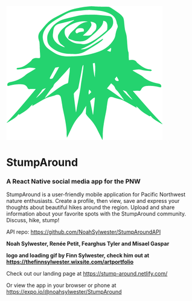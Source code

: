 ![logo](./assets/images/stump.png)

# StumpAround
### A React Native social media app for the PNW

StumpAround is a user-friendly mobile application for Pacific Northwest nature enthusiasts.  Create a profile, then view, save and express your thoughts about beautiful hikes around the region. Upload and share information about your favorite spots with the StumpAround community. Discuss, hike, stump!

API repo: https://github.com/NoahSylwester/StumpAroundAPI

**Noah Sylwester, Renée Petit, Fearghus Tyler and Misael Gaspar**

**logo and loading gif by Finn Sylwester, check him out at https://thefinnsylwester.wixsite.com/artportfolio**

Check out our landing page at
https://stump-around.netlify.com/

Or view the app in your browser or phone at
https://expo.io/@noahsylwester/StumpAround
